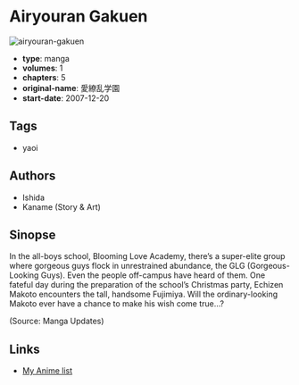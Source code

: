 # Airyouran Gakuen

![airyouran-gakuen](https://cdn.myanimelist.net/images/manga/2/15503.jpg)

-   **type**: manga
-   **volumes**: 1
-   **chapters**: 5
-   **original-name**: 愛繚乱学園
-   **start-date**: 2007-12-20

## Tags

-   yaoi

## Authors

-   Ishida
-   Kaname (Story & Art)

## Sinopse

In the all-boys school, Blooming Love Academy, there’s a super-elite group where gorgeous guys flock in unrestrained abundance, the GLG (Gorgeous-Looking Guys). Even the people off-campus have heard of them. One fateful day during the preparation of the school’s Christmas party, Echizen Makoto encounters the tall, handsome Fujimiya. Will the ordinary-looking Makoto ever have a chance to make his wish come true…?

(Source: Manga Updates)

## Links

-   [My Anime list](https://myanimelist.net/manga/11469/Airyouran_Gakuen)
